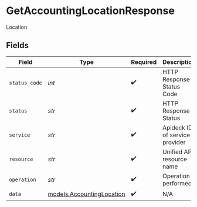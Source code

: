 # GetAccountingLocationResponse

Location


## Fields

| Field                                                        | Type                                                         | Required                                                     | Description                                                  | Example                                                      |
| ------------------------------------------------------------ | ------------------------------------------------------------ | ------------------------------------------------------------ | ------------------------------------------------------------ | ------------------------------------------------------------ |
| `status_code`                                                | *int*                                                        | :heavy_check_mark:                                           | HTTP Response Status Code                                    | 200                                                          |
| `status`                                                     | *str*                                                        | :heavy_check_mark:                                           | HTTP Response Status                                         | OK                                                           |
| `service`                                                    | *str*                                                        | :heavy_check_mark:                                           | Apideck ID of service provider                               | xero                                                         |
| `resource`                                                   | *str*                                                        | :heavy_check_mark:                                           | Unified API resource name                                    | subsidiaries                                                 |
| `operation`                                                  | *str*                                                        | :heavy_check_mark:                                           | Operation performed                                          | one                                                          |
| `data`                                                       | [models.AccountingLocation](../models/accountinglocation.md) | :heavy_check_mark:                                           | N/A                                                          |                                                              |